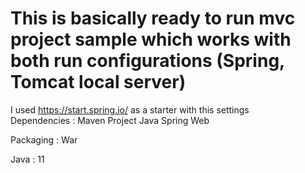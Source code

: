 # This is basically ready to run mvc project sample which works with both run configurations (Spring, Tomcat local server)
I used https://start.spring.io/ as a starter with this settings                    
                                                                                 Dependencies :
  Maven Project                 Java                                             Spring Web                                  
                                  
  Packaging : War

  Java : 11
